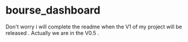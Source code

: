 # bourse_dashboard
Don't worry i will complete the readme when the V1 of my project will be released . Actually we are in the V0.5 .
